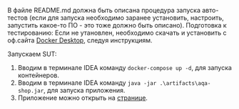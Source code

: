 В файле README.md должна быть описана процедура запуска авто-тестов (если для запуска необходимо заранее установить, настроить, запустить какое-то ПО - это тоже должно быть описано).
Подготовка к тестированию:
Если не утановлен, необходимо скачать и установить с оф.сайта [Docker Desktop](https://www.docker.com/products/docker-desktop), следуя инструкциям.

Запускаем SUT:
1. Вводим в терминале IDEA команду `docker-compose up -d`, для запуска контейнеров.
2. Вводим в терминале IDEA команду `java -jar .\artifacts\aqa-shop.jar`, для запуска приложения.
3. Приложение можно открыть на [странице](http://localhost:8080).
